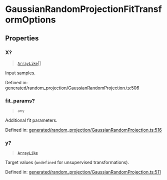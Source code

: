 # GaussianRandomProjectionFitTransformOptions

## Properties

### X?

> [`ArrayLike`](../types/ArrayLike.md)[]

Input samples.

Defined in:  [generated/random\_projection/GaussianRandomProjection.ts:506](https://github.com/transitive-bullshit/scikit-learn-ts/blob/92ab806/packages/sklearn/src/generated/random_projection/GaussianRandomProjection.ts#L506)

### fit\_params?

> `any`

Additional fit parameters.

Defined in:  [generated/random\_projection/GaussianRandomProjection.ts:516](https://github.com/transitive-bullshit/scikit-learn-ts/blob/92ab806/packages/sklearn/src/generated/random_projection/GaussianRandomProjection.ts#L516)

### y?

> [`ArrayLike`](../types/ArrayLike.md)

Target values (`undefined` for unsupervised transformations).

Defined in:  [generated/random\_projection/GaussianRandomProjection.ts:511](https://github.com/transitive-bullshit/scikit-learn-ts/blob/92ab806/packages/sklearn/src/generated/random_projection/GaussianRandomProjection.ts#L511)
